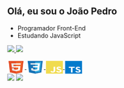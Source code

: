## Olá, eu sou o João Pedro
- Programador Front-End
- Estudando JavaScript

<div>
  <a href="https://github.com/JohnLionBr">
  <img height="180em" src="https://github-readme-stats.vercel.app/api?username=JohnLionBr&show_icons=true&theme=dark&include_all_commits=true&count_private=true"/>
  <img height="180em" src="https://github-readme-stats.vercel.app/api/top-langs/?username=JohnLionBr&layout=compact&langs_count=7&theme=dark"/>
</div>
  <div style="display: inline_block"><br>
  <img align="center" alt="Jp-HTML" height="30" width="40" src="https://raw.githubusercontent.com/devicons/devicon/master/icons/html5/html5-original.svg">
  <img align="center" alt="Jp-CSS" height="30" width="40" src="https://raw.githubusercontent.com/devicons/devicon/master/icons/css3/css3-original.svg">
  <img align="center" alt="Jp-Js" height="30" width="40" src="https://raw.githubusercontent.com/devicons/devicon/master/icons/javascript/javascript-plain.svg">
  <img align="center" alt="Jp-Ts" height="30" width="40" src="https://raw.githubusercontent.com/devicons/devicon/master/icons/typescript/typescript-plain.svg">
</div>
  <div>
  <a href = "mailto:jpsouzaleao@gmail.com"><img src="https://img.shields.io/badge/-Gmail-%23333?style=for-the-badge&logo=gmail&logoColor=white" target="_blank"></a>
  <a href="https://www.linkedin.com/in/joão-leão-1007" target="_blank"><img src="https://img.shields.io/badge/-LinkedIn-%230077B5?style=for-the-badge&logo=linkedin&logoColor=white" target="_blank"></a> 
  </div>
  
  ##
